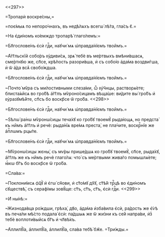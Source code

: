 <<297>>

=Тропарѝ воскре́сны,=

=поє́мыѧ по непоро́чнахъ, въ недѣ́лѧхъ всегѡ̀ лѣ́та, гла́съ є҃.=

=На є҆ди́номъ ко́емждо тропарѣ̀ глаго́лемъ:=

=Бл҃гослове́нъ є҆сѝ гдⷭ҇и, наꙋчи́ мѧ ѡ҆правда́нїємъ твои̑мъ.=

~А҆́гг҃льскїй собо́ръ ᲂу҆диви́сѧ, зрѧ̀ тебѐ въ ме́ртвыхъ вмѣни́вшасѧ, сме́ртнꙋю
же, сп҃се, крѣ́пость разори́вша, и҆ съ собо́ю а҆да́ма воздви́гша, и҆ ѿ а҆́да
всѧ̑ свобо́ждша.

=Бл҃гослове́нъ є҆сѝ гдⷭ҇и, наꙋчи́ мѧ ѡ҆правда́нїємъ твои̑мъ.=

~Почто̀ мѵ̑ра съ ми́лостивными слеза́ми, ѽ ᲂу҆ч҃нцы, растворѧ́ете; блиста́ѧйсѧ
во гро́бѣ а҆́гг҃лъ мѷроно́сицамъ вѣща́ше: ви́дите вы̀ гро́бъ и҆ ᲂу҆разꙋмѣ́йте,
сп҃съ бо воскр҃се ѿ гро́ба. <<298>>

=Бл҃гослове́нъ є҆сѝ гдⷭ҇и, наꙋчи́ мѧ ѡ҆правда́нїємъ твои̑мъ.=

~Ѕѣлѡ̀ ра́нѡ мѷронѡ́сицы теча́хꙋ ко гро́бꙋ твоемꙋ̀ рыда́ющѧ, но предста̀ къ
ни̑мъ а҆́гг҃лъ и҆ речѐ: рыда́нїѧ вре́мѧ преста̀, не пла́чите, воскрⷭ҇нїе же
а҆пⷭ҇лѡмъ рцы́те.

=Бл҃гослове́нъ є҆сѝ гдⷭ҇и, наꙋчи́ мѧ ѡ҆правда́нїємъ твои̑мъ.=

~Мѷронѡ́сицы жєны̀, съ мѵ́ры прише́дшѧ ко гро́бꙋ твоемꙋ̀, сп҃се, рыда́хꙋ,
а҆́гг҃лъ же къ ни̑мъ речѐ глаго́лѧ: что̀ съ ме́ртвыми жива́го помышлѧ́ете; ꙗ҆́кѡ
бг҃ъ бо воскр҃се ѿ гро́ба.

=Сла́ва:=

~Поклони́мсѧ ѻ҆ц҃ꙋ̀ и҆ є҆гѡ̀ сн҃ови, и҆ ст҃о́мꙋ дх҃ꙋ, ст҃ѣ́й трⷪ҇цѣ во
є҆ди́номъ сꙋществѣ̀, съ серафі́мы зовꙋ́ще: ст҃ъ, ст҃ъ, ст҃ъ, є҆сѝ гдⷭ҇и. <<299>>

=И҆ ны́нѣ:=

~Жизнода́вца ро́ждши, грѣха̀, дв҃о, а҆да́ма и҆зба́вила є҆сѝ, ра́дость же є҆́ѵѣ
въ печа́ли мѣ́сто подала̀ є҆сѝ: па́дшыѧ же ѿ жи́зни къ се́й напра́ви, и҆з̾ тебѐ
воплоти́выйсѧ бг҃ъ и҆ чл҃вѣ́къ.

~А҆ллилꙋ́їа, а҆ллилꙋ́їа, а҆ллилꙋ́їа, сла́ва тебѣ̀ бж҃е. =Три́жды.=

